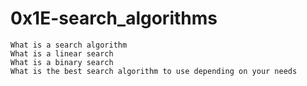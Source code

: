 # 0x1E-search_algorithms


    What is a search algorithm
    What is a linear search
    What is a binary search
    What is the best search algorithm to use depending on your needs

